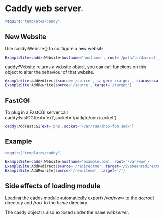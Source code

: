# Caddy web server.
```lua
require("templates/caddy")
```
## New Website
Use caddy:Website{} to configure a new website.
```lua
ExampleSite=caddy:Website{hostname='hostname', root='/path/to/docroot'}
```
caddy:Website returns a website object, you can call functions on this object to alter the behaviour of that website.
```lua
ExampleSite:AddRedirect{source='/source', target='/target', status=status}
ExampleSite:AddRewrite{source='/source', target='/target'}
```

## FastCGI
To plug in a FastCGI server call caddy:FastCGI{ext='ext',socket='/path/to/unix/socket'}
```lua
caddy:AddFastCGI{ext='php',socket='/var/run/php5-fpm.sock'}
```

## Example
```lua
require("templates/caddy")

ExampleSite=caddy:Website{hostname='example.com', root='/var/www'}
ExampleSite:AddRedirect{source='/redirectme', target='/ivebeenredirected', status=307}
ExampleSite:AddRewrite{source='/rewriteme', target='/'}
```
## Side effects of loading module
Loading the caddy module automatically exports */var/www* to the *docroot* directory and */root* to the *home* directory.

The caddy object is also exposed under the name *webserver*.